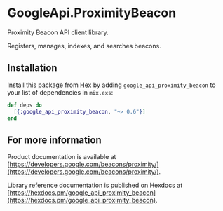 # GoogleApi.ProximityBeacon

Proximity Beacon API client library.

Registers, manages, indexes, and searches beacons.

## Installation

Install this package from [Hex](https://hex.pm) by adding
`google_api_proximity_beacon` to your list of dependencies in `mix.exs`:

```elixir
def deps do
  [{:google_api_proximity_beacon, "~> 0.6"}]
end
```

## For more information

Product documentation is available at [https://developers.google.com/beacons/proximity/](https://developers.google.com/beacons/proximity/).

Library reference documentation is published on Hexdocs at
[https://hexdocs.pm/google_api_proximity_beacon](https://hexdocs.pm/google_api_proximity_beacon).
